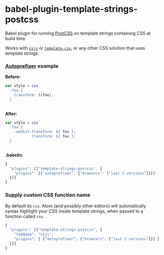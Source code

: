 # babel-plugin-template-strings-postcss

Babel plugin for running [PostCSS](https://github.com/postcss/postcss) on template strings containing CSS at build time.

Works with [`csjs`](https://github.com/rtsao/csjs) or  [`template-css`](https://github.com/arturi/template-css), or any other CSS solution that uses template strings.

### [Autoprefixer](https://github.com/postcss/autoprefixer) example

**Before:**
```javascript
var style = css`
  .foo {
    transform: ${foo};
  }
`
```

**After:**
```javascript
var style = css`
  .foo {
    -webkit-transform: ${ foo };
            transform: ${ foo };
  }
`
```

**.babelrc**
```javascript
{
  "plugins": [["template-strings-postcss", {
    "plugins": [["autoprefixer", {"browsers": ["last 2 versions"]}]]
  }]]
}
```

### Supply custom CSS function name

By default its `css`. Atom (and possibly other editors) will automatically syntax highlight your CSS inside template strings, when passed to a function called `css`.

```javascript
{
  "plugins": [["template-strings-postcss", {
    "tagName": "csjs",
    "plugins": [ ["autoprefixer", {"browsers": ["last 2 versions"]}] ]
  }]]
}
```
